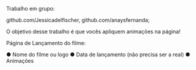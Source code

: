 Trabalho em grupo:

github.com/Jessicadelfischer, github.com/anaysfernanda;

O objetivo desse trabalho é que vocês apliquem animações na página!

Página de Lançamento do filme:

● Nome do filme ou logo ● Data de lançamento (não precisa ser a real) ● Animações
